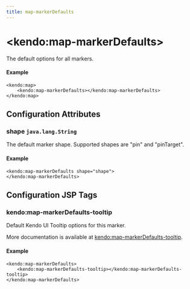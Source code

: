 ```yaml
---
title: map-markerDefaults
---
```


# \<kendo:map-markerDefaults\>

The default options for all markers.

#### Example
    <kendo:map>
        <kendo:map-markerDefaults></kendo:map-markerDefaults>
    </kendo:map>

## Configuration Attributes

### shape `java.lang.String`

The default marker shape. Supported shapes are "pin" and "pinTarget".

#### Example
    <kendo:map-markerDefaults shape="shape">
    </kendo:map-markerDefaults>


##  Configuration JSP Tags

### kendo:map-markerDefaults-tooltip

Default Kendo UI Tooltip options for this marker.

More documentation is available at [kendo:map-markerDefaults-tooltip](/api/wrappers/jsp/map/markerdefaults-tooltip).

#### Example

    <kendo:map-markerDefaults>
        <kendo:map-markerDefaults-tooltip></kendo:map-markerDefaults-tooltip>
    </kendo:map-markerDefaults>


